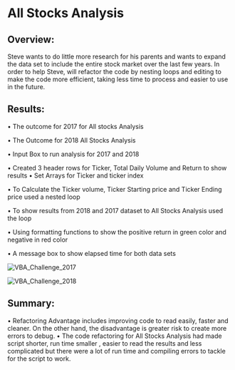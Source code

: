 # All Stocks Analysis
## Overview:
Steve wants to do little more research for his parents and wants to expand the data set to include the entire stock market over the last few years. In order to help Steve, will refactor the code by nesting loops and editing to make the code more efficient, taking less time to process and easier to use in the future.

## Results:


•	The outcome for 2017 for All stocks Analysis
 

•	The Outcome for 2018 All Stocks Analysis
 
•	Input Box to run analysis for 2017 and 2018
 
•	Created 3 header rows for Ticker, Total Daily Volume and Return to show results
•	Set Arrays for Ticker and ticker index
 
•	To Calculate the Ticker volume, Ticker Starting price and Ticker Ending price used a nested loop 
 

•	To show results from 2018 and 2017 dataset to All Stocks Analysis used the loop 
 
•	Using formatting functions to show the positive return in green color and negative in red color

 
•	A message box to show elapsed time for both data sets

![VBA_Challenge_2017](https://user-images.githubusercontent.com/67460581/105124411-59516480-5a97-11eb-83f3-59e3119f06f0.png)

![VBA_Challenge_2018](https://user-images.githubusercontent.com/67460581/105124405-56ef0a80-5a97-11eb-9599-898c341701f4.png)
 

## Summary:

•	Refactoring Advantage includes improving code to read easily, faster and cleaner. On the other hand, the disadvantage is greater risk to create more errors to debug.
•	The code refactoring for All Stocks Analysis had made script shorter, run time smaller , easier to read the results and less complicated but there were a lot of run  time and compiling errors to tackle for the script to work.

